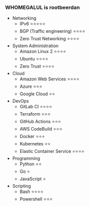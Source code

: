 ### WHOMEGALUL is rootbeerdan

- Networking
  - IPv6 ⭐⭐⭐⭐⭐
  - BGP (Traffic engineering) ⭐⭐⭐⭐
  - Zero Trust Networking ⭐⭐⭐⭐
- System Administration
  - Amazon Linux 2 ⭐⭐⭐⭐
  - Ubuntu ⭐⭐⭐⭐
  - Zero Trust ⭐⭐⭐⭐
- Cloud
  - Amazon Web Services ⭐⭐⭐⭐
  - Azure ⭐⭐⭐
  - Google Cloud ⭐⭐
- DevOps
  - GitLab CI ⭐⭐⭐⭐ 
  - Terraform ⭐⭐⭐
  - GitHub Actions ⭐⭐⭐
  - AWS CodeBuild ⭐⭐⭐
  - Docker ⭐⭐⭐
  - Kubernetes ⭐⭐
  - Elastic Container Service ⭐⭐⭐⭐
 - Programming
   - Python ⭐⭐
   - Go ⭐
   - JavaScript ⭐
 - Scripting
   - Bash ⭐⭐⭐⭐
   - Powershell ⭐⭐⭐
